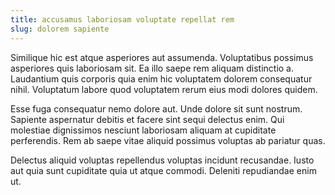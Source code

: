 ```yaml
---
title: accusamus laboriosam voluptate repellat rem
slug: dolorem sapiente
---
```


Similique hic est atque asperiores aut assumenda. Voluptatibus possimus asperiores quis laboriosam sit. Ea illo saepe rem aliquam distinctio a. Laudantium quis corporis quia enim hic voluptatem dolorem consequatur nihil. Voluptatum labore quod voluptatem rerum eius modi dolores quidem.

Esse fuga consequatur nemo dolore aut. Unde dolore sit sunt nostrum. Sapiente aspernatur debitis et facere sint sequi delectus enim. Qui molestiae dignissimos nesciunt laboriosam aliquam at cupiditate perferendis. Rem ab saepe vitae aliquid possimus voluptas ab pariatur quas.

Delectus aliquid voluptas repellendus voluptas incidunt recusandae. Iusto aut quia sunt cupiditate quia ut atque commodi. Deleniti repudiandae enim ut.
